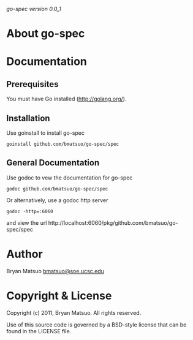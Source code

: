 *go-spec version 0.0_1*

About go-spec
=============

<no value>

Documentation
=============
Prerequisites
-------------

You must have Go installed (http://golang.org/). 

Installation
-------------

Use goinstall to install go-spec

    goinstall github.com/bmatsuo/go-spec/spec

General Documentation
---------------------

Use godoc to vew the documentation for go-spec

    godoc github.com/bmatsuo/go-spec/spec

Or alternatively, use a godoc http server

    godoc -http=:6060

and view the url http://localhost:6060/pkg/github.com/bmatsuo/go-spec/spec

Author
======

Bryan Matsuo <bmatsuo@soe.ucsc.edu>

Copyright & License
===================

Copyright (c) 2011, Bryan Matsuo.
All rights reserved.

Use of this source code is governed by a BSD-style license that can be
found in the LICENSE file.

